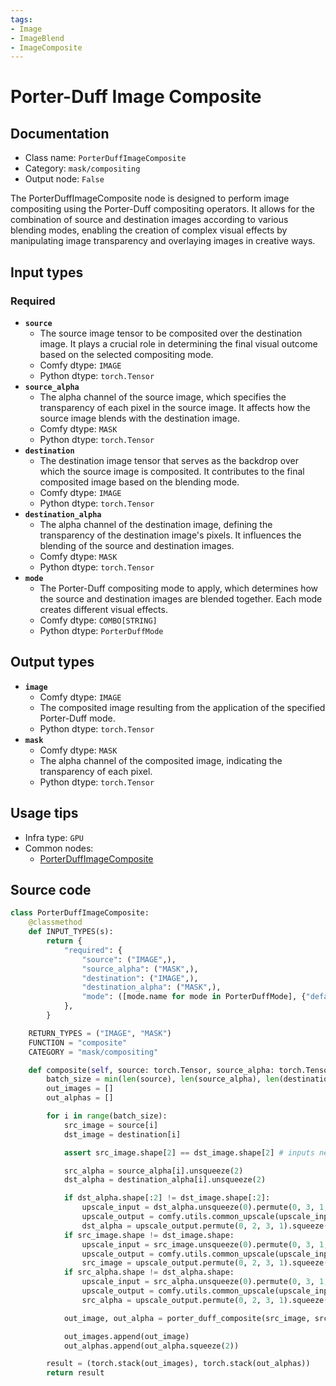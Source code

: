 ```yaml
---
tags:
- Image
- ImageBlend
- ImageComposite
---
```


# Porter-Duff Image Composite
## Documentation
- Class name: `PorterDuffImageComposite`
- Category: `mask/compositing`
- Output node: `False`

The PorterDuffImageComposite node is designed to perform image compositing using the Porter-Duff compositing operators. It allows for the combination of source and destination images according to various blending modes, enabling the creation of complex visual effects by manipulating image transparency and overlaying images in creative ways.
## Input types
### Required
- **`source`**
    - The source image tensor to be composited over the destination image. It plays a crucial role in determining the final visual outcome based on the selected compositing mode.
    - Comfy dtype: `IMAGE`
    - Python dtype: `torch.Tensor`
- **`source_alpha`**
    - The alpha channel of the source image, which specifies the transparency of each pixel in the source image. It affects how the source image blends with the destination image.
    - Comfy dtype: `MASK`
    - Python dtype: `torch.Tensor`
- **`destination`**
    - The destination image tensor that serves as the backdrop over which the source image is composited. It contributes to the final composited image based on the blending mode.
    - Comfy dtype: `IMAGE`
    - Python dtype: `torch.Tensor`
- **`destination_alpha`**
    - The alpha channel of the destination image, defining the transparency of the destination image's pixels. It influences the blending of the source and destination images.
    - Comfy dtype: `MASK`
    - Python dtype: `torch.Tensor`
- **`mode`**
    - The Porter-Duff compositing mode to apply, which determines how the source and destination images are blended together. Each mode creates different visual effects.
    - Comfy dtype: `COMBO[STRING]`
    - Python dtype: `PorterDuffMode`
## Output types
- **`image`**
    - Comfy dtype: `IMAGE`
    - The composited image resulting from the application of the specified Porter-Duff mode.
    - Python dtype: `torch.Tensor`
- **`mask`**
    - Comfy dtype: `MASK`
    - The alpha channel of the composited image, indicating the transparency of each pixel.
    - Python dtype: `torch.Tensor`
## Usage tips
- Infra type: `GPU`
- Common nodes:
    - [PorterDuffImageComposite](../../Comfy/Nodes/PorterDuffImageComposite.md)



## Source code
```python
class PorterDuffImageComposite:
    @classmethod
    def INPUT_TYPES(s):
        return {
            "required": {
                "source": ("IMAGE",),
                "source_alpha": ("MASK",),
                "destination": ("IMAGE",),
                "destination_alpha": ("MASK",),
                "mode": ([mode.name for mode in PorterDuffMode], {"default": PorterDuffMode.DST.name}),
            },
        }

    RETURN_TYPES = ("IMAGE", "MASK")
    FUNCTION = "composite"
    CATEGORY = "mask/compositing"

    def composite(self, source: torch.Tensor, source_alpha: torch.Tensor, destination: torch.Tensor, destination_alpha: torch.Tensor, mode):
        batch_size = min(len(source), len(source_alpha), len(destination), len(destination_alpha))
        out_images = []
        out_alphas = []

        for i in range(batch_size):
            src_image = source[i]
            dst_image = destination[i]

            assert src_image.shape[2] == dst_image.shape[2] # inputs need to have same number of channels

            src_alpha = source_alpha[i].unsqueeze(2)
            dst_alpha = destination_alpha[i].unsqueeze(2)

            if dst_alpha.shape[:2] != dst_image.shape[:2]:
                upscale_input = dst_alpha.unsqueeze(0).permute(0, 3, 1, 2)
                upscale_output = comfy.utils.common_upscale(upscale_input, dst_image.shape[1], dst_image.shape[0], upscale_method='bicubic', crop='center')
                dst_alpha = upscale_output.permute(0, 2, 3, 1).squeeze(0)
            if src_image.shape != dst_image.shape:
                upscale_input = src_image.unsqueeze(0).permute(0, 3, 1, 2)
                upscale_output = comfy.utils.common_upscale(upscale_input, dst_image.shape[1], dst_image.shape[0], upscale_method='bicubic', crop='center')
                src_image = upscale_output.permute(0, 2, 3, 1).squeeze(0)
            if src_alpha.shape != dst_alpha.shape:
                upscale_input = src_alpha.unsqueeze(0).permute(0, 3, 1, 2)
                upscale_output = comfy.utils.common_upscale(upscale_input, dst_alpha.shape[1], dst_alpha.shape[0], upscale_method='bicubic', crop='center')
                src_alpha = upscale_output.permute(0, 2, 3, 1).squeeze(0)

            out_image, out_alpha = porter_duff_composite(src_image, src_alpha, dst_image, dst_alpha, PorterDuffMode[mode])

            out_images.append(out_image)
            out_alphas.append(out_alpha.squeeze(2))

        result = (torch.stack(out_images), torch.stack(out_alphas))
        return result

```
